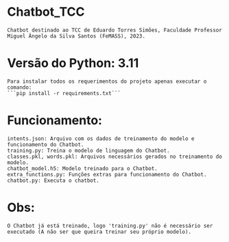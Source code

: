 # Chatbot_TCC
    Chatbot destinado ao TCC de Eduardo Torres Simões, Faculdade Professor Miguel Ângelo da Silva Santos (FeMASS), 2023.

# Versão do Python: 3.11
    Para instalar todos os requerimentos do projeto apenas executar o comando:
    ```pip install -r requirements.txt```
    

# Funcionamento:
    intents.json: Arquivo com os dados de treinamento do modelo e funcionamento do Chatbot.
    training.py: Treina o modelo de linguagem do Chatbot.
    classes.pkl, words.pkl: Arquivos necessários gerados no treinamento do modelo.
    chatbot_model.h5: Modelo treinado para o Chatbot.
    extra_functions.py: Funções extras para funcionamento do Chatbot.
    chatbot.py: Executa o chatbot.

# Obs:
    O Chatbot já está treinado, logo 'training.py' não é necessário ser executado (A não ser que queira treinar seu próprio modelo).
